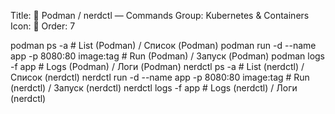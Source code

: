 Title: 🫙 Podman / nerdctl — Commands
Group: Kubernetes & Containers
Icon: 🫙
Order: 7

podman ps -a                                   # List (Podman) / Список (Podman)
podman run -d --name app -p 8080:80 image:tag  # Run (Podman) / Запуск (Podman)
podman logs -f app                             # Logs (Podman) / Логи (Podman)
nerdctl ps -a                                  # List (nerdctl) / Список (nerdctl)
nerdctl run -d --name app -p 8080:80 image:tag # Run (nerdctl) / Запуск (nerdctl)
nerdctl logs -f app                            # Logs (nerdctl) / Логи (nerdctl)

